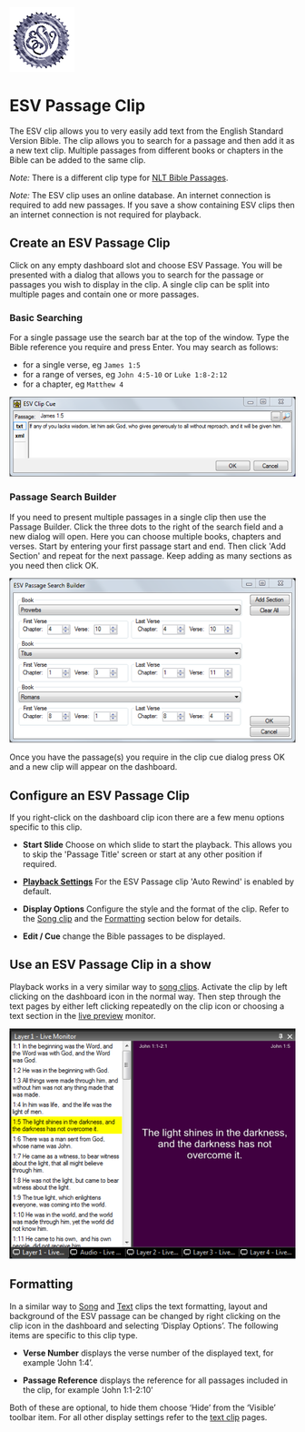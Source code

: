 ![](../../images/esv.png)
# ESV Passage Clip

The ESV clip allows you to very easily add text from the English Standard Version Bible. The clip allows you to search for a passage and then add it as a new text clip. Multiple passages from different books or chapters in the Bible can be added to the same clip.

*Note:* There is a different clip type for [NLT Bible Passages](nlt.md).

*Note:* The ESV clip uses an online database. An internet connection is required to add new passages. If you save a show containing ESV clips then an internet connection is not required for playback.

## Create an ESV Passage Clip
Click on any empty dashboard slot and choose ESV Passage. You will be presented with a dialog that allows you to search for the passage or passages you wish to display in the clip. A single clip can be split into multiple pages and contain one or more passages.

### Basic Searching
For a single passage use the search bar at the top of the window. Type the Bible reference you require and press Enter. You may search as follows:

- for a single verse, eg `James 1:5`
- for a range of verses, eg `John 4:5-10` or `Luke 1:8-2:12`
- for a chapter, eg `Matthew 4`

![](../../images/clip-esv-search.png)

### Passage Search Builder
If you need to present multiple passages in a single clip then use the Passage Builder. Click the three dots to the right of the search field and a new dialog will open. Here you can choose multiple books, chapters and verses. Start by entering your first passage start and end. Then click 'Add Section' and repeat for the next passage. Keep adding as many sections as you need then click OK.

![](../../images/clip-esv-passage-builder.png)

Once you have the passage(s) you require in the clip cue dialog press OK and a new clip will appear on the dashboard. 

## Configure an ESV Passage Clip
If you right-click on the dashboard clip icon there are a few menu options specific to this clip. 

- **Start Slide** Choose on which slide to start the playback. This allows you to skip the 'Passage Title' screen or start at any other position if required.

- **[Playback Settings](../clipSettings/playbackSettings.md)** For the ESV Passage clip 'Auto Rewind' is enabled by default.

- **Display Options** Configure the style and the format of the clip. Refer to the [Song clip](Song/SongDisplay.md) and the [Formatting](#formatting) section below for details.

- **Edit / Cue** change the Bible passages to be displayed.

## Use an ESV Passage Clip in a show
Playback works in a very similar way to [song clips](Song/SongClip.md). Activate the clip by left clicking on the dashboard icon in the normal way. Then step through the text pages by either left clicking repeatedly on the clip icon or choosing a text section in the [live preview](../toolbar/preview.md) monitor.

![](../../images/clip-esv-preview.png)

## Formatting
In a similar way to [Song](Song/SongDisplay.md) and [Text](Text/TextDisplay.md) clips the text formatting, layout and background of the ESV passage can be changed by right clicking on the clip icon in the dashboard and selecting ‘Display Options’. The following items are specific to this clip type. 

- **Verse Number** displays the verse number of the displayed text, for example ‘John 1:4’. 

- **Passage Reference** displays the reference for all passages included in the clip, for example ‘John 1:1-2:10’

Both of these are optional, to hide them choose ‘Hide’ from the ‘Visible’ toolbar item. For all other display settings refer to the [text clip](Text/TextDisplay.md) pages.